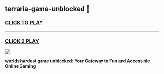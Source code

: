 
## terraria-game-unblocked 👋
<h3>
<a href="https://premium.freeplayer.one?title=terraria-game-unblocked&ref=14F">CLICK TO PLAY</a></h3>
<hr>

<h3>
<a href="https://premium.freeplayer.one?title=terraria-game-unblocked&ref=14F">CLICK 2 PLAY</a>
  
</h3>

<a href="https://premium.freeplayer.one?title=terraria-game-unblocked&ref=12F/"><img src="https://clearcache.store/games.png"></a>


**worlds hardest game unblocked: Your Gateway to Fun and Accessible Online Gaming**
